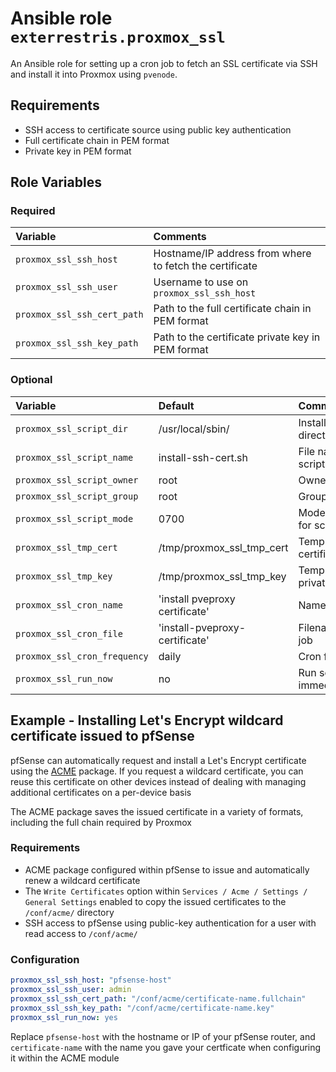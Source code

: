 # Ansible role `exterrestris.proxmox_ssl`

An Ansible role for setting up a cron job to fetch an SSL certificate via SSH and install it into Proxmox using `pvenode`.

## Requirements

- SSH access to certificate source using public key authentication
- Full certificate chain in PEM format
- Private key in PEM format
## Role Variables

### Required

| Variable                    | Comments                                                |
| :---                        | :---                                                    |
| `proxmox_ssl_ssh_host`      | Hostname/IP address from where to fetch the certificate |
| `proxmox_ssl_ssh_user`      | Username to use on `proxmox_ssl_ssh_host`               |
| `proxmox_ssl_ssh_cert_path` | Path to the full certificate chain in PEM format        |
| `proxmox_ssl_ssh_key_path`  | Path to the certificate private key in PEM format       |

### Optional

| Variable                     | Default                        | Comments                        |
| :---                         | :---                           | :---                            |
| `proxmox_ssl_script_dir`     | /usr/local/sbin/               | Install script into directory   |
| `proxmox_ssl_script_name`    | install-ssh-cert.sh            | File name for script            |
| `proxmox_ssl_script_owner`   | root                           | Owner for script                |
| `proxmox_ssl_script_group`   | root                           | Group for script                |
| `proxmox_ssl_script_mode`    | 0700                           | Mode/permissions for script     |
| `proxmox_ssl_tmp_cert`       | /tmp/proxmox_ssl_tmp_cert      | Temp file for certificate chain |
| `proxmox_ssl_tmp_key`        | /tmp/proxmox_ssl_tmp_key       | Temp file for private key       |
| `proxmox_ssl_cron_name`      | 'install pveproxy certificate' | Name of cron job                |
| `proxmox_ssl_cron_file`      | 'install-pveproxy-certificate' | Filename for cron job           |
| `proxmox_ssl_cron_frequency` | daily                          | Cron frequency                  |
| `proxmox_ssl_run_now`        | no                             | Run script immediately          |

## Example - Installing Let's Encrypt wildcard certificate issued to pfSense

pfSense can automatically request and install a Let's Encrypt certificate using the [ACME](https://docs.netgate.com/pfsense/en/latest/packages/acme/index.html) package. If you request a wildcard certificate, you can reuse this certificate on other devices instead of dealing with managing additional certificates on a per-device basis

The ACME package saves the issued certificate in a variety of formats, including the full chain required by Proxmox

### Requirements

- ACME package configured within pfSense to issue and automatically renew a wildcard certificate
- The `Write Certificates` option within `Services / Acme / Settings / General Settings` enabled to copy the issued certificates to the `/conf/acme/` directory
- SSH access to pfSense using public-key authentication for a user with read access to `/conf/acme/`

### Configuration

```Yaml
proxmox_ssl_ssh_host: "pfsense-host"
proxmox_ssl_ssh_user: admin
proxmox_ssl_ssh_cert_path: "/conf/acme/certificate-name.fullchain"
proxmox_ssl_ssh_key_path: "/conf/acme/certificate-name.key"
proxmox_ssl_run_now: yes
```

Replace `pfsense-host` with the hostname or IP of your pfSense router, and `certificate-name` with the name you gave your certficate when configuring it within the ACME module